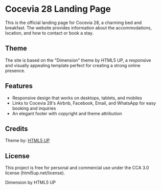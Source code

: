 # Cocevia 28 Landing Page

This is the official landing page for Cocevia 28, a charming bed and breakfast. The website provides information about the accommodations, location, and how to contact or book a stay.

## Theme

The site is based on the "Dimension" theme by HTML5 UP, a responsive and visually appealing template perfect for creating a strong online presence.

## Features

- Responsive design that works on desktops, tablets, and mobiles
- Links to Cocevia 28's Airbnb, Facebook, Email, and WhatsApp for easy booking and inquiries
- An elegant footer with copyright and theme attribution

## Credits

Theme by: [HTML5 UP](https://html5up.net)

## License

This project is free for personal and commercial use under the CCA 3.0 license (html5up.net/license).

Dimension by HTML5 UP